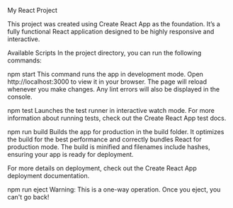 My React Project

This project was created using Create React App as the foundation. It’s a fully functional React application designed to be highly responsive and interactive.

Available Scripts
In the project directory, you can run the following commands:

npm start
This command runs the app in development mode. Open http://localhost:3000 to view it in your browser. The page will reload whenever you make changes. Any lint errors will also be displayed in the console.

npm test
Launches the test runner in interactive watch mode. For more information about running tests, check out the Create React App test docs.

npm run build
Builds the app for production in the build folder. It optimizes the build for the best performance and correctly bundles React for production mode. The build is minified and filenames include hashes, ensuring your app is ready for deployment.

For more details on deployment, check out the Create React App deployment documentation.

npm run eject
Warning: This is a one-way operation. Once you eject, you can't go back!



